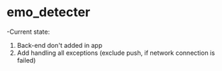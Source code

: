 # emo_detecter

-Current state:

1. Back-end don't added in app
2. Add handling all exceptions (exclude push, if network connection is failed)
